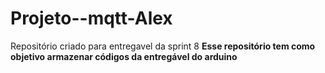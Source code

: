 # Projeto--mqtt-Alex

Repositório criado para entregavel da sprint 8
**Esse repositório tem como objetivo armazenar códigos da entregável do arduino**
 

